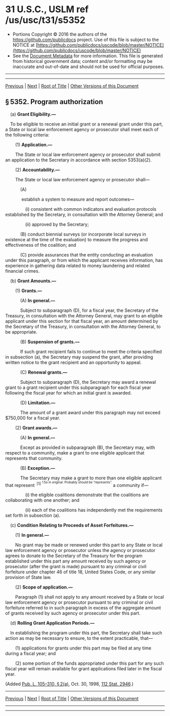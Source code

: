 ---
---

# 31 U.S.C., USLM ref /us/usc/t31/s5352

* Portions Copyright © 2016 the authors of the https://github.com/publicdocs project.
  Use of this file is subject to the NOTICE at [https://github.com/publicdocs/uscode/blob/master/NOTICE](https://github.com/publicdocs/uscode/blob/master/NOTICE)
* See the [Document Metadata](././../../../../../../..//README.md) for more information.
  This file is generated from historical government data; content and/or formatting may be inaccurate and out-of-date and should not be used for official purposes.

----------
----------

[Previous](./../../../../../../..//us/usc/t31/stIV/ch53/schIII/pt2/m__us_usc_t31_s5351.md) | [Next](./../../../../../../..//us/usc/t31/stIV/ch53/schIII/pt2/m__us_usc_t31_s5353.md) | [Root of Title](./../../../../../../../) | [Other Versions of this Document](https://publicdocs.github.io/go/links?ns=uslm&ref=%2Fus%2Fusc%2Ft31%2Fs5352)

## § 5352. Program authorization

    (a) __Grant Eligibility.—__ 

    To be eligible to receive an initial grant or a renewal grant under this part, a State or local law enforcement agency or prosecutor shall meet each of the following criteria:

        (1) __Application.—__ 

        The State or local law enforcement agency or prosecutor shall submit an application to the Secretary in accordance with section 5353(a)(2).

        (2) __Accountability.—__ 

        The State or local law enforcement agency or prosecutor shall—

            (A)

             establish a system to measure and report outcomes—

                (i) consistent with common indicators and evaluation protocols established by the Secretary, in consultation with the Attorney General; and

                (ii) approved by the Secretary;

            (B) conduct biennial surveys (or incorporate local surveys in existence at the time of the evaluation) to measure the progress and effectiveness of the coalition; and

            (C) provide assurances that the entity conducting an evaluation under this paragraph, or from which the applicant receives information, has experience in gathering data related to money laundering and related financial crimes.

    (b) __Grant Amounts.—__ 

        (1) __Grants.—__ 

            (A) __In general.—__ 

            Subject to subparagraph (D), for a fiscal year, the Secretary of the Treasury, in consultation with the Attorney General, may grant to an eligible applicant under this section for that fiscal year, an amount determined by the Secretary of the Treasury, in consultation with the Attorney General, to be appropriate.

            (B) __Suspension of grants.—__ 

            If such grant recipient fails to continue to meet the criteria specified in subsection (a), the Secretary may suspend the grant, after providing written notice to the grant recipient and an opportunity to appeal.

            (C) __Renewal grants.—__ 

            Subject to subparagraph (D), the Secretary may award a renewal grant to a grant recipient under this subparagraph for each fiscal year following the fiscal year for which an initial grant is awarded.

            (D) __Limitation.—__ 

            The amount of a grant award under this paragraph may not exceed $750,000 for a fiscal year.

        (2) __Grant awards.—__ 

            (A) __In general.—__ 

            Except as provided in subparagraph (B), the Secretary may, with respect to a community, make a grant to one eligible applicant that represents that community.

            (B) __Exception.—__ 

            The Secretary may make a grant to more than one eligible applicant that represent  <sup>\[1\]</sup>  <sup><sup> 1 So in original. Probably should be “represents”. </sup></sup>  a community if—

                (i) the eligible coalitions demonstrate that the coalitions are collaborating with one another; and

                (ii) each of the coalitions has independently met the requirements set forth in subsection (a).

    (c) __Condition Relating to Proceeds of Asset Forfeitures.—__ 

        (1) __In general.—__ 

        No grant may be made or renewed under this part to any State or local law enforcement agency or prosecutor unless the agency or prosecutor agrees to donate to the Secretary of the Treasury for the program established under this part any amount received by such agency or prosecutor (after the grant is made) pursuant to any criminal or civil forfeiture under chapter 46 of title 18, United States Code, or any similar provision of State law.

        (2) __Scope of application.—__ 

        Paragraph (1) shall not apply to any amount received by a State or local law enforcement agency or prosecutor pursuant to any criminal or civil forfeiture referred to in such paragraph in excess of the aggregate amount of grants received by such agency or prosecutor under this part.

    (d) __Rolling Grant Application Periods.—__ 

    In establishing the program under this part, the Secretary shall take such action as may be necessary to ensure, to the extent practicable, that—

        (1) applications for grants under this part may be filed at any time during a fiscal year; and

        (2) some portion of the funds appropriated under this part for any such fiscal year will remain available for grant applications filed later in the fiscal year.

(Added [Pub. L. 105–310, § 2(a)][/us/pl/105/310/s2/a], Oct. 30, 1998, [112 Stat. 2946][/us/stat/112/2946].)

----------

[Previous](./../../../../../../..//us/usc/t31/stIV/ch53/schIII/pt2/m__us_usc_t31_s5351.md) | [Next](./../../../../../../..//us/usc/t31/stIV/ch53/schIII/pt2/m__us_usc_t31_s5353.md) | [Root of Title](./../../../../../../../) | [Other Versions of this Document](https://publicdocs.github.io/go/links?ns=uslm&ref=%2Fus%2Fusc%2Ft31%2Fs5352)

----------
----------

[/us/pl/105/310/s2/a]: https://publicdocs.github.io/go/links?ns=uslm&ref=%2Fus%2Fpl%2F105%2F310%2Fs2%2Fa
[/us/stat/112/2946]: https://publicdocs.github.io/go/links?ns=uslm&ref=%2Fus%2Fstat%2F112%2F2946


